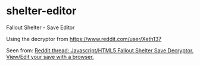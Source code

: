 # shelter-editor
Fallout Shelter - Save Editor

Using the decryptor from https://www.reddit.com/user/Xeth137

Seen from: [Reddit thread: Javascript/HTML5 Fallout Shelter Save Decryptor. View/Edit your save with a browser.](https://www.reddit.com/r/foshelter/comments/3i9xq0/javascripthtml5_fallout_shelter_save_decryptor/)
